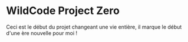 # WildCode Project Zero
Ceci est le début du projet changeant une vie entière, il marque le début d'une ère nouvelle pour moi !
